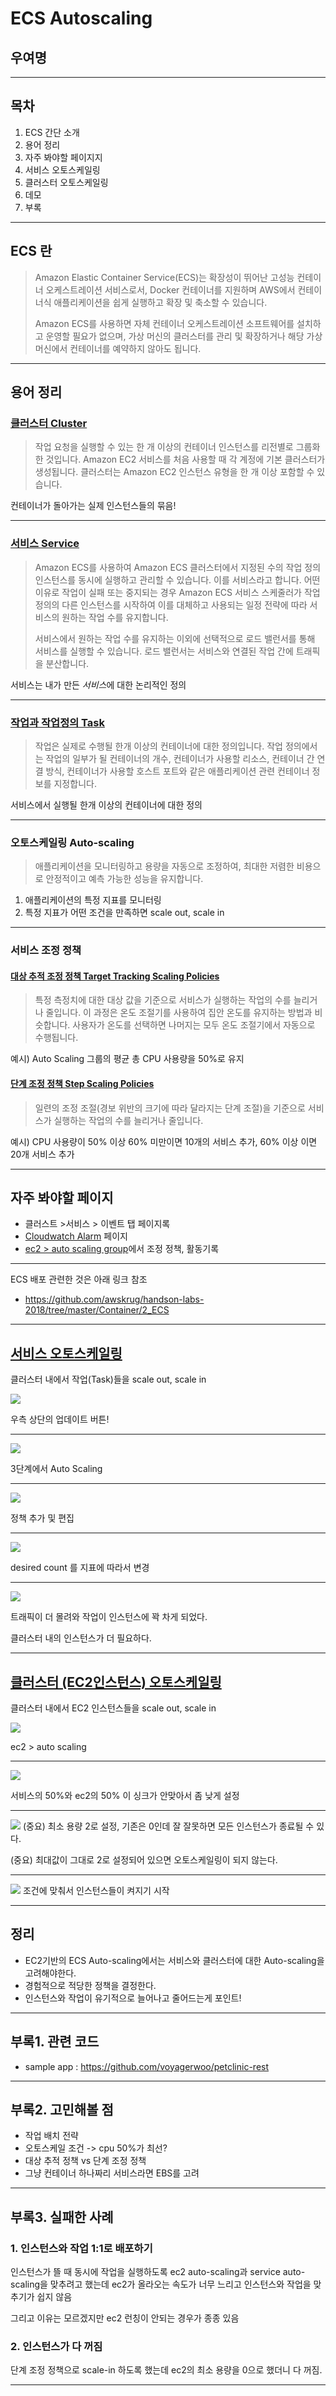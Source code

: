 # ECS Autoscaling
## 우여명

---
## 목차

1. ECS 간단 소개
1. 용어 정리
1. 자주 봐야할 페이지지
1. 서비스 오토스케일링
1. 클러스터 오토스케일링
1. 데모
1. 부록

---

## ECS 란
> Amazon Elastic Container Service(ECS)는 확장성이 뛰어난 고성능 컨테이너 오케스트레이션 서비스로서, Docker 컨테이너를 지원하며 AWS에서 컨테이너식 애플리케이션을 쉽게 실행하고 확장 및 축소할 수 있습니다. 
> 
> Amazon ECS를 사용하면 자체 컨테이너 오케스트레이션 소프트웨어를 설치하고 운영할 필요가 없으며, 가상 머신의 클러스터를 관리 및 확장하거나 해당 가상 머신에서 컨테이너를 예약하지 않아도 됩니다.

---

## 용어 정리

### [클러스터 Cluster](https://docs.aws.amazon.com/ko_kr/AmazonECS/latest/developerguide/ECS_clusters.html)
>  작업 요청을 실행할 수 있는 한 개 이상의 컨테이너 인스턴스를 리전별로 그룹화한 것입니다. Amazon EC2 서비스를 처음 사용할 때 각 계정에 기본 클러스터가 생성됩니다. 클러스터는 Amazon EC2 인스턴스 유형을 한 개 이상 포함할 수 있습니다.

컨테이너가 돌아가는 실제 인스턴스들의 묶음!

--- 
### [서비스 Service](https://docs.aws.amazon.com/ko_kr/AmazonECS/latest/developerguide/ecs_services.html)
> Amazon ECS를 사용하여 Amazon ECS 클러스터에서 지정된 수의 작업 정의 인스턴스를 동시에 실행하고 관리할 수 있습니다. 이를 서비스라고 합니다. 어떤 이유로 작업이 실패 또는 중지되는 경우 Amazon ECS 서비스 스케줄러가 작업 정의의 다른 인스턴스를 시작하여 이를 대체하고 사용되는 일정 전략에 따라 서비스의 원하는 작업 수를 유지합니다.
>
>서비스에서 원하는 작업 수를 유지하는 이외에 선택적으로 로드 밸런서를 통해 서비스를 실행할 수 있습니다. 로드 밸런서는 서비스와 연결된 작업 간에 트래픽을 분산합니다.

서비스는 내가 만든 *서비스*에 대한 논리적인 정의

---
### [작업과 작업정의 Task](https://docs.aws.amazon.com/ko_kr/AmazonECS/latest/developerguide/task_definitions.html)
> 작업은 실제로 수행될 한개 이상의 컨테이너에 대한 정의입니다. 작업 정의에서는 작업의 일부가 될 컨테이너의 개수, 컨테이너가 사용할 리소스, 컨테이너 간 연결 방식, 컨테이너가 사용할 호스트 포트와 같은 애플리케이션 관련 컨테이너 정보를 지정합니다.

서비스에서 실행될 한개 이상의 컨테이너에 대한 정의

---
### 오토스케일링 Auto-scaling
> 애플리케이션을 모니터링하고 용량을 자동으로 조정하여, 최대한 저렴한 비용으로 안정적이고 예측 가능한 성능을 유지합니다.

1. 애플리케이션의 특정 지표를 모니터링
1. 특정 지표가 어떤 조건을 만족하면 scale out, scale in

---
### 서비스 조정 정책
#### [대상 추적 조정 정책 Target Tracking Scaling Policies](https://docs.aws.amazon.com/AmazonECS/latest/developerguide/service-autoscaling-targettracking.html)
    
> 특정 측정치에 대한 대상 값을 기준으로 서비스가 실행하는 작업의 수를 늘리거나 줄입니다. 이 과정은 온도 조절기를 사용하여 집안 온도를 유지하는 방법과 비슷합니다. 사용자가 온도를 선택하면 나머지는 모두 온도 조절기에서 자동으로 수행됩니다.

예시) Auto Scaling 그룹의 평균 총 CPU 사용량을 50%로 유지
 
#### [단계 조정 정책 Step Scaling Policies](https://docs.aws.amazon.com/AmazonECS/latest/developerguide/service-autoscaling-stepscaling.html)
>  일련의 조정 조절(경보 위반의 크기에 따라 달라지는 단계 조절)을 기준으로 서비스가 실행하는 작업의 수를 늘리거나 줄입니다.

예시) CPU 사용량이 50% 이상 60% 미만이면 10개의 서비스 추가, 60% 이상 이면 20개 서비스 추가 

---
## 자주 봐야할 페이지

- 클러스트 >서비스 > 이벤트 탭 페이지록
- [Cloudwatch Alarm](https://ap-northeast-2.console.aws.amazon.com/cloudwatch/home?region=ap-northeast-2#alarm:alarmFilter=ANY) 페이지
- [ec2 > auto scaling group](https://ap-northeast-2.console.aws.amazon.com/ec2/autoscaling/home?region=ap-northeast-2#AutoScalingGroups)에서 조정 정책, 활동기록

---
ECS 배포 관련한 것은 아래 링크 참조
- https://github.com/awskrug/handson-labs-2018/tree/master/Container/2_ECS

---

## [서비스 오토스케일링](https://docs.aws.amazon.com/ko_kr/AmazonECS/latest/developerguide/service-auto-scaling.html)

클러스터 내에서 작업(Task)들을 scale out, scale in

![](./images/service-as-1.png)

우측 상단의 업데이트 버튼!

---
![](./images/service-as-2.png)


3단계에서 Auto Scaling 

---
![](./images/service-as-4.png)

정책 추가 및 편집

---
![](./images/service-as-5.png)

desired count 를 지표에 따라서 변경

---
![](./images/service-as-6.png)

트래픽이 더 몰려와 작업이 인스턴스에 꽉 차게 되었다.

클러스터 내의 인스턴스가 더 필요하다.

---
## [클러스터 (EC2인스턴스) 오토스케일링](https://docs.aws.amazon.com/ko_kr/autoscaling/ec2/userguide/what-is-amazon-ec2-auto-scaling.html)

클러스터 내에서 EC2 인스턴스들을 scale out, scale in

![](./images/ec2-asg-1.png)

ec2 > auto scaling 

---
![](./images/ec2-asg-2.png)

서비스의 50%와 ec2의 50% 이 싱크가 안맞아서 좀 낮게 설정

---
![](./images/ec2-asg-3.png)
(중요) 최소 용량 2로 설정, 기존은 0인데 잘 잘못하면 모든 인스턴스가 종료될 수 있다.

(중요) 최대값이 그대로 2로 설정되어 있으면 오토스케일링이 되지 않는다.

---
![](./images/ec2-asg-4.png)
조건에 맞춰서 인스턴스들이 켜지기 시작


---
## 정리
- EC2기반의 ECS Auto-scaling에서는 서비스와 클러스터에 대한 Auto-scaling을 고려해야한다.
- 경험적으로 적당한 정책을 결정한다.
- 인스턴스와 작업이 유기적으로 늘어나고 줄어드는게 포인트!

---
## 부록1. 관련 코드
- sample app : https://github.com/voyagerwoo/petclinic-rest

---
## 부록2. 고민해볼 점
- 작업 배치 전략
- 오토스케일 조건 -> cpu 50%가 최선?
- 대상 추적 정책 vs 단계 조정 정책
- 그냥 컨테이너 하나짜리 서비스라면 EBS를 고려

---
## 부록3. 실패한 사례

### 1. 인스턴스와 작업 1:1로 배포하기

인스턴스가 뜰 때 동시에 작업을 실행하도록 ec2 auto-scaling과 service auto-scaling을 맞추려고 했는데 ec2가 올라오는 속도가 너무 느리고 인스턴스와 작업을 맞추기가 쉽지 않음

그리고 이유는 모르겠지만 ec2 런칭이 안되는 경우가 종종 있음

### 2. 인스턴스가 다 꺼짐

단계 조정 정책으로 scale-in 하도록 했는데 ec2의 최소 용량을 0으로 했더니 다 꺼짐.

---

<!--
우선 메모

오토 스케일링 시도해보기

## 링크
- https://docs.aws.amazon.com/ko_kr/autoscaling/ec2/userguide/as-scaling-simple-step.html



1. 서비스 오토스케일링 설정하기
    - 최소 2개 최대 8개로 설정
    - cpu 50% 이상이면 동작하도록 정책을 만듬
    - 클러스터 인스턴스가 2개밖에 없기 때문에 오토스케일링이 되지 않음.

2. ecs autoscaling group을 찾아서 수정
    - 위와 똑같이 ecs instance(ec2)도  50%로 동작하도록 수정
    -  최대 8개 최소 2개로 수정

3. 문제
    - 줄어들때가 문제.. 줄어들지가 않음..
    


## 나의 시나리오

하나의 인스턴스에 하나의 task만 실행하도록 하려고 합니다. 최소 정상 백분율 50%, 최대 정상 백분율 100% 이렇게 설정했습니다. 저는 지금 오토 스케일링 시나리오를 이렇게 잡았습니다.

1. cpu 50% 이상이면(3분동안 3번 데이터 포인트, cloud watch 알람) ecs cluster instance를 100% 추가
2. 동시에 ecs task 개수도 100% 증가
3. cpu 25% 이하이면(5분동안 5번 데이터 포인트), ecs cluster instance 를 50% 감소
4. 동시에 ecs task 개수도 50% 감소

테스트 중입니다.

지금 어떻게 하면 클러스터의 ec2인스턴스가 올라오거나 내려올때 태스크도 싱크를 잘 맞춰 줄것인가 고민중입니다
운영 환경에서는 오토스케일링 정책의 퍼센트와, 최소, 최대 갯수 등의 하이퍼 파라미터를 어떻게야할지 고민이 될거 같아요
그리고 이상한게 EC2 오토스케일링 정책은 잘 찾는데 ECS 오토스케일링 정책은 가끔 못찾는다고 에러가 나네요 ;;


## 문제들
1. 퍼센트로 할 경우 다 지워짐


## 클러스터 삭제
-->

